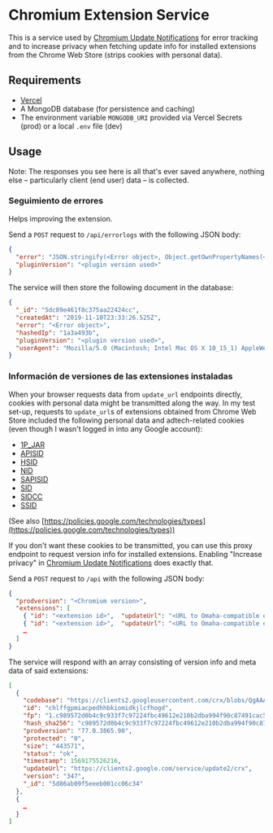 # Chromium Extension Service

This is a service used by [Chromium Update Notifications](https://github.com/kkkrist/chromium-notifier) for error tracking and to increase privacy when fetching update info for installed extensions from the Chrome Web Store (strips cookies with personal data).

## Requirements

- [Vercel](https://vercel.com/)
- A MongoDB database (for persistence and caching)
- The environment variable `MONGODB_URI` provided via Vercel Secrets (prod) or a local `.env` file (dev)

## Usage

Note: The responses you see here is all that's ever saved anywhere, nothing else – particularly client (end user) data – is collected.

### Seguimiento de errores

Helps improving the extension.

Send a `POST` request to `/api/errorlogs` with the following JSON body:

```json
{
  "error": "JSON.stringify(<Error object>, Object.getOwnPropertyNames(<Error object>))",
  "pluginVersion": "<plugin version used>"
}
```

The service will then store the following document in the database:

```json
{
  "_id": "5dc89e461f8c375aa22424cc",
  "createdAt": "2019-11-10T23:33:26.525Z",
  "error": "<Error object>",
  "hashedIp": "1a3a493b",
  "pluginVersion": "<plugin version used>",
  "userAgent": "Mozilla/5.0 (Macintosh; Intel Mac OS X 10_15_1) AppleWebKit/537.36 (KHTML, like Gecko) Chrome/78.0.390 4.97 Safari/537.36"
}
```

### Información de versiones de las extensiones instaladas

When your browser requests data from `update_url` endpoints directly, cookies with personal data might be transmitted along the way. In my test set-up, requests to `update_url`s of extensions obtained from Chrome Web Store included the following personal data and adtech-related cookies (even though I wasn't logged in into any Google account):

* [1P_JAR](https://cookiepedia.co.uk/cookies/APISID/1P_JAR)
* [APISID](https://cookiepedia.co.uk/cookies/APISID/APISID)
* [HSID](https://cookiepedia.co.uk/cookies/APISID/HSID)
* [NID](https://cookiepedia.co.uk/cookies/APISID/NID)
* [SAPISID](https://cookiepedia.co.uk/cookies/APISID/SAPISID)
* [SID](https://cookiepedia.co.uk/cookies/APISID/SID)
* [SIDCC](https://cookiepedia.co.uk/cookies/APISID/SIDCC)
* [SSID](https://cookiepedia.co.uk/cookies/APISID/SSID)

(See also [https://policies.google.com/technologies/types](https://policies.google.com/technologies/types))

If you don't want these cookies to be transmitted, you can use this proxy endpoint to request version info for installed extensions. Enabling "Increase privacy" in [Chromium Update Notifications](https://github.com/kkkrist/chromium-notifier) does exactly that.

Send a `POST` request to `/api` with the following JSON body:

```json
{
  "prodversion": "<Chromium version>",
  "extensions": [
    { "id": "<extension id>",  "updateUrl": "<URL to Omaha-compatible endpoint>"},
    { "id": "<extension id>",  "updateUrl": "<URL to Omaha-compatible endpoint>"},
    …
  ]
}
```

The service will respond with an array consisting of version info and meta data of said extensions:

```json
[
  {
    "codebase": "https://clients2.googleusercontent.com/crx/blobs/QgAAAC6zw0qH2DJtnXe8Z7rUJP0-NOcA97MmZN4Ln1fODAHweMXNXTmjgerLCPXhmXNXwEVIEkarzGIkPHrBXBeXqsjm4UfxBJBNpSCt104KOFaeAMZSmuWy9iapD9CEzrK8OfYl3Nvw2dw3Iw/extension_347_0_0_0.crx",
    "id": "chlffgpmiacpedhhbkiomidkjlcfhogd",
    "fp": "1.c989572d0b4c9c933f7c97224fbc49612e210b2dba994f90c87491cac53282dc",
    "hash_sha256": "c989572d0b4c9c933f7c97224fbc49612e210b2dba994f90c87491cac53282dc",
    "prodversion": "77.0.3865.90",
    "protected": "0",
    "size": "443571",
    "status": "ok",
    "timestamp": 1569175526216,
    "updateUrl": "https://clients2.google.com/service/update2/crx",
    "version": "347",
    "_id": "5d86ab09f5eeeb001cc06c34"
  },
  {
    …
  }
]
```
